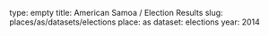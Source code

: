 type: empty
title: American Samoa / Election Results
slug: places/as/datasets/elections
place: as
dataset: elections
year: 2014

